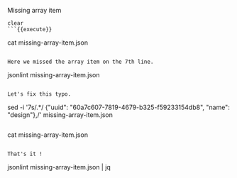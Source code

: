 Missing array item

```
clear
```{{execute}}

```
cat missing-array-item.json
```{{execute}}

Here we missed the array item on the 7th line.

```
jsonlint missing-array-item.json
```{{execute}}

Let's fix this typo.

```
sed -i '7s/.*/        {"uuid": "60a7c607-7819-4679-b325-f59233154db8", "name": "design"},/' missing-array-item.json
```{{execute}}

```
cat missing-array-item.json
```{{execute}}

That's it !
```
jsonlint missing-array-item.json | jq
```{{execute}}
